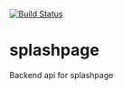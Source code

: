 [![Build Status](https://travis-ci.org/flowcommerce/splashpage.svg?branch=master)](https://travis-ci.org/flowcommerce/splashpage)

splashpage
==========

Backend api for splashpage

